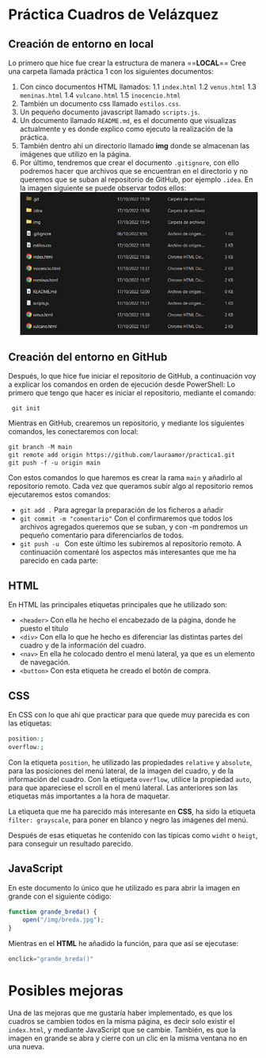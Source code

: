 # Práctica Cuadros de Velázquez
## Creación de entorno en local
Lo primero que hice fue crear la estructura de manera ==**LOCAL**==
Cree una carpeta llamada práctica 1 con los siguientes documentos:
1. Con cinco documentos HTML llamados:
   1.1 ``` index.html ```
   1.2 ``` venus.html ```
   1.3 ```meninas.html```
   1.4 ```vulcano.html```
   1.5 ```inocencio.html```
2. También un documento css llamado ```estilos.css```.
3. Un pequeño documento javascript llamado ```scripts.js```.
4. Un documento llamado ```README.md```, es el documento que visualizas actualmente y es donde explico como ejecuto la realización de la práctica.
5. También dentro ahí un directorio llamado **img** donde se almacenan las imágenes que utilizo en la página.
6. Por último, tendremos que crear el documento ```.gitignore```, con ello podremos hacer que archivos que se encuentran en el directorio y no queremos que se suban al repositorio de GitHub, por ejemplo ```.idea```.
   En la imagen siguiente se puede observar todos ellos:
   ![](img\archivos.png)
## Creación del entorno en GitHub
Después, lo que hice fue iniciar el repositorio de GitHub, a continuación voy a explicar los comandos en orden de ejecución desde PowerShell:
Lo primero que tengo que hacer es iniciar el repositorio, mediante el comando:
```git
 git init
```
Mientras en GitHub, crearemos un repositorio, y mediante los siguientes comandos, les conectaremos con local:
```git
git branch -M main
git remote add origin https://github.com/lauraamor/practica1.git
git push -f -u origin main
```
Con estos comandos lo que haremos es crear la rama ```main``` y añadirlo al repositorio remoto.
Cada vez que queramos subir algo al repositorio remos ejecutaremos estos comandos:
* ```git add .```  Para agregar la preparación de los ficheros a añadir
* ```git commit -m "comentario"``` Con el confirmaremos que todos los archivos agregados queremos que se suban, y con -m pondremos un pequeño comentario para diferenciarlos de todos.
* ```git push -u ``` Con este último les subiremos al repositorio remoto.
A continuación comentaré los aspectos más interesantes que me ha parecido en cada parte:
## HTML
En HTML las principales etiquetas principales que he utilizado son:
* ```<header>``` Con ella he hecho el encabezado de la página, donde he puesto el título
* ```<div>``` Con ella lo que he hecho es diferenciar las distintas partes del cuadro y de la información del cuadro.
* ```<nav>``` En ella he colocado dentro el menú lateral, ya que es un elemento de navegación.
*  ```<button>``` Con esta etiqueta he creado el botón de compra.
## CSS
En CSS con lo que ahí que practicar para que quede muy parecida es con las etiquetas: 
```CSS
position:;
overflow:;
```
Con la etiqueta ```position```, he utilizado las propiedades ```relative``` y ```absolute```, para las posiciones del menú lateral, de la imagen del cuadro, y de la información del cuadro.
Con la etiqueta ```overflow```, utilice la propiedad ```auto```, para que apareciese el scroll en el menú lateral.
Las anteriores son las etiquetas más importantes a la hora de maquetar.

La etiqueta que me ha parecido más interesante en **CSS**, ha sido la etiqueta ```filter: grayscale```, para poner en blanco y negro las imágenes del menú.

Después de esas etiquetas he contenido con las típicas como ````widht```` o ```heigt```, para conseguir un resultado parecido.
## JavaScript
En este documento lo único que he utilizado es para abrir la imagen en grande con el siguiente código:
```JavaScript
function grande_breda() {
    open("/img/breda.jpg");
}
```
Mientras en el **HTML** he añadido la función, para que así se ejecutase:
```JavaScript
onclick="grande_breda()"
```
# Posibles mejoras
Una de las mejoras que me gustaría haber implementado, es que los cuadros se cambien todos en la misma página, es decir solo existir el ````index.html````, y mediante JavaScript que se cambie.
También, es que la imagen en grande se abra y cierre con un clic en la misma ventana no en una nueva.
